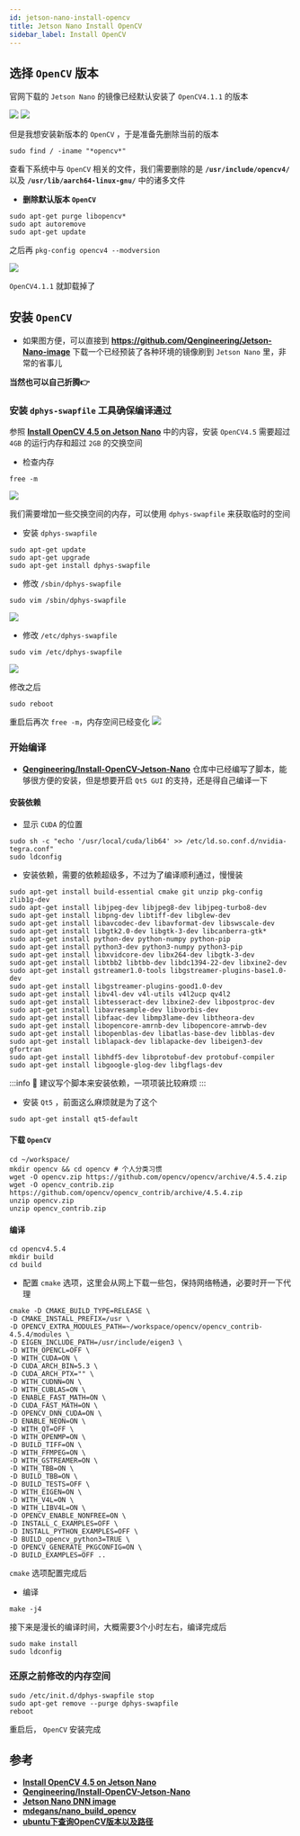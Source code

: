 ```yaml
---
id: jetson-nano-install-opencv
title: Jetson Nano Install OpenCV
sidebar_label: Install OpenCV
---
```


## 选择 `OpenCV` 版本

官网下载的 `Jetson Nano` 的镜像已经默认安装了 `OpenCV4.1.1` 的版本

![](https://pictures-1304295136.cos.ap-guangzhou.myqcloud.com/screenshot/jeston/nano/jetson-nano-opencv4.1.1.png)
![](https://pictures-1304295136.cos.ap-guangzhou.myqcloud.com/screenshot/jeston/nano/jetson-nano-opencv4.1.1-libs.png)

但是我想安装新版本的 `OpenCV` ，于是准备先删除当前的版本

``` shell
sudo find / -iname "*opencv*"
```

查看下系统中与 `OpenCV` 相关的文件，我们需要删除的是 **`/usr/include/opencv4/`** 以及 **`/usr/lib/aarch64-linux-gnu/`** 中的诸多文件

- **删除默认版本 `OpenCV`**
``` shell
sudo apt-get purge libopencv*
sudo apt autoremove
sudo apt-get update
```

之后再 `pkg-config opencv4 --modversion`

![](https://pictures-1304295136.cos.ap-guangzhou.myqcloud.com/screenshot/jeston/nano/jetson-nano-opencv4.1.1-no-package-found.png)

`OpenCV4.1.1` 就卸载掉了

## 安装 `OpenCV`

- 如果图方便，可以直接到 **https://github.com/Qengineering/Jetson-Nano-image** 下载一个已经预装了各种环境的镜像刷到 `Jetson Nano` 里，非常的省事儿

**当然也可以自己折腾👉**

### 安装 `dphys-swapfile` 工具确保编译通过

参照 **[Install OpenCV 4.5 on Jetson Nano](https://qengineering.eu/install-opencv-4.5-on-jetson-nano.html)** 中的内容，安装 `OpenCV4.5` 需要超过 `4GB` 的运行内存和超过 `2GB` 的交换空间

- 检查内存
``` shell
free -m
```
![](https://pictures-1304295136.cos.ap-guangzhou.myqcloud.com/screenshot/jeston/nano/jetson-nano-free-m.png)

我们需要增加一些交换空间的内存，可以使用 `dphys-swapfile` 来获取临时的空间

- 安装 `dphys-swapfile`
``` shell
sudo apt-get update
sudo apt-get upgrade
sudo apt-get install dphys-swapfile
```

- 修改 `/sbin/dphys-swapfile`
``` shell
sudo vim /sbin/dphys-swapfile
```
![](https://pictures-1304295136.cos.ap-guangzhou.myqcloud.com/screenshot/jeston/nano/jetson-nano-sbin-dphys-swapfile.png)

- 修改 `/etc/dphys-swapfile`
``` shell
sudo vim /etc/dphys-swapfile
```
![](https://pictures-1304295136.cos.ap-guangzhou.myqcloud.com/screenshot/jeston/nano/jetson-nano-etc-dphys-swapfile.png)

修改之后
``` shell
sudo reboot
```

重启后再次 `free -m`，内存空间已经变化
![](https://pictures-1304295136.cos.ap-guangzhou.myqcloud.com/screenshot/jeston/nano/jetson-nano-free-m-02.png)

### 开始编译
- **[Qengineering/Install-OpenCV-Jetson-Nano](https://github.com/Qengineering/Install-OpenCV-Jetson-Nano)** 仓库中已经编写了脚本，能够很方便的安装，但是想要开启 `Qt5 GUI` 的支持，还是得自己编译一下

#### 安装依赖
- 显示 `CUDA` 的位置

``` shell
sudo sh -c "echo '/usr/local/cuda/lib64' >> /etc/ld.so.conf.d/nvidia-tegra.conf"
sudo ldconfig
```

- 安装依赖，需要的依赖超级多，不过为了编译顺利通过，慢慢装

``` shell
sudo apt-get install build-essential cmake git unzip pkg-config zlib1g-dev
sudo apt-get install libjpeg-dev libjpeg8-dev libjpeg-turbo8-dev
sudo apt-get install libpng-dev libtiff-dev libglew-dev
sudo apt-get install libavcodec-dev libavformat-dev libswscale-dev
sudo apt-get install libgtk2.0-dev libgtk-3-dev libcanberra-gtk*
sudo apt-get install python-dev python-numpy python-pip
sudo apt-get install python3-dev python3-numpy python3-pip
sudo apt-get install libxvidcore-dev libx264-dev libgtk-3-dev
sudo apt-get install libtbb2 libtbb-dev libdc1394-22-dev libxine2-dev
sudo apt-get install gstreamer1.0-tools libgstreamer-plugins-base1.0-dev
sudo apt-get install libgstreamer-plugins-good1.0-dev
sudo apt-get install libv4l-dev v4l-utils v4l2ucp qv4l2
sudo apt-get install libtesseract-dev libxine2-dev libpostproc-dev
sudo apt-get install libavresample-dev libvorbis-dev
sudo apt-get install libfaac-dev libmp3lame-dev libtheora-dev
sudo apt-get install libopencore-amrnb-dev libopencore-amrwb-dev
sudo apt-get install libopenblas-dev libatlas-base-dev libblas-dev
sudo apt-get install liblapack-dev liblapacke-dev libeigen3-dev gfortran
sudo apt-get install libhdf5-dev libprotobuf-dev protobuf-compiler
sudo apt-get install libgoogle-glog-dev libgflags-dev
```

:::info 👻
建议写个脚本来安装依赖，一项项装比较麻烦
:::

- 安装 `Qt5` ，前面这么麻烦就是为了这个

``` shell
sudo apt-get install qt5-default
```

#### 下载 `OpenCV`
``` shell
cd ~/workspace/
mkdir opencv && cd opencv # 个人分类习惯
wget -O opencv.zip https://github.com/opencv/opencv/archive/4.5.4.zip
wget -O opencv_contrib.zip https://github.com/opencv/opencv_contrib/archive/4.5.4.zip
unzip opencv.zip
unzip opencv_contrib.zip
```

#### 编译

``` shell
cd opencv4.5.4
mkdir build
cd build
```

- 配置 `cmake` 选项，这里会从网上下载一些包，保持网络畅通，必要时开一下代理

``` shell
cmake -D CMAKE_BUILD_TYPE=RELEASE \
-D CMAKE_INSTALL_PREFIX=/usr \
-D OPENCV_EXTRA_MODULES_PATH=~/workspace/opencv/opencv_contrib-4.5.4/modules \
-D EIGEN_INCLUDE_PATH=/usr/include/eigen3 \
-D WITH_OPENCL=OFF \
-D WITH_CUDA=ON \
-D CUDA_ARCH_BIN=5.3 \
-D CUDA_ARCH_PTX="" \
-D WITH_CUDNN=ON \
-D WITH_CUBLAS=ON \
-D ENABLE_FAST_MATH=ON \
-D CUDA_FAST_MATH=ON \
-D OPENCV_DNN_CUDA=ON \
-D ENABLE_NEON=ON \
-D WITH_QT=OFF \
-D WITH_OPENMP=ON \
-D BUILD_TIFF=ON \
-D WITH_FFMPEG=ON \
-D WITH_GSTREAMER=ON \
-D WITH_TBB=ON \
-D BUILD_TBB=ON \
-D BUILD_TESTS=OFF \
-D WITH_EIGEN=ON \
-D WITH_V4L=ON \
-D WITH_LIBV4L=ON \
-D OPENCV_ENABLE_NONFREE=ON \
-D INSTALL_C_EXAMPLES=OFF \
-D INSTALL_PYTHON_EXAMPLES=OFF \
-D BUILD_opencv_python3=TRUE \
-D OPENCV_GENERATE_PKGCONFIG=ON \
-D BUILD_EXAMPLES=OFF ..
```

`cmake` 选项配置完成后

- 编译

```
make -j4
```

接下来是漫长的编译时间，大概需要3个小时左右，编译完成后

```
sudo make install
sudo ldconfig
```

### 还原之前修改的内存空间

```
sudo /etc/init.d/dphys-swapfile stop
sudo apt-get remove --purge dphys-swapfile
reboot
```

重启后， `OpenCV` 安装完成



## 参考

- **[Install OpenCV 4.5 on Jetson Nano](https://qengineering.eu/install-opencv-4.5-on-jetson-nano.html)**
- **[Qengineering/Install-OpenCV-Jetson-Nano](https://github.com/Qengineering/Install-OpenCV-Jetson-Nano)**
- **[Jetson Nano DNN image](https://github.com/Qengineering/Jetson-Nano-image)**
- **[mdegans/nano_build_opencv](https://github.com/mdegans/nano_build_opencv)**
- **[ubuntu下查询OpenCV版本以及路径](https://www.cnblogs.com/qilai/p/13663484.html)**